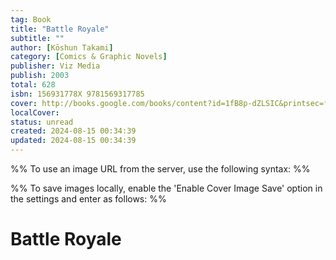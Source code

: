 ```yaml
---
tag: Book
title: "Battle Royale"
subtitle: ""
author: [Kōshun Takami]
category: [Comics & Graphic Novels]
publisher: Viz Media
publish: 2003
total: 628
isbn: 156931778X 9781569317785
cover: http://books.google.com/books/content?id=1fB8p-dZLSIC&printsec=frontcover&img=1&zoom=1&source=gbs_api
localCover: 
status: unread
created: 2024-08-15 00:34:39
updated: 2024-08-15 00:34:39
---
```


%% To use an image URL from the server, use the following syntax: %%


%% To save images locally, enable the 'Enable Cover Image Save' option in the settings and enter as follows: %%


# Battle Royale
